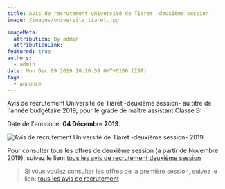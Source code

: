 ```yaml
---
title: Avis de recrutement Université de Tiaret -deuxième session-
image: /images/universite_tiaret.jpg

imageMeta:
  attribution: By admin
  attributionLink:
featured: true
authors:
  - admin
date: Mon Dec 09 2019 18:10:59 GMT+0100 (IST)
tags:
  - annonce
---
```

Avis de recrutement Université de Tiaret -deuxième session- au titre de l'année budgétaire 2019, pour le grade de maître assistant Classe B:

Date de l'annonce: **04 Décembre 2019**.

![Avis de recrutement Université de Tiaret  -deuxième session- 2019](/images/avis-de-recr-universite-tiaret-deuxieme-session.jpg)

Pour consulter tous les offres de deuxième session (à partir de Novembre 2019), suivez le lien: [tous les avis de recrutement deuxième session](/tous-les-avis-de-recrutement-mitre-assistant-classe-b-au-titre-de-l-annee-2019-deuxieme-session/)

>Si vous voulez consulter les offres de la première session, suivez le lien: [tous les avis de recrutement](/tous_les_avis_de_recrutement_annee_budgetaire_2019/)
